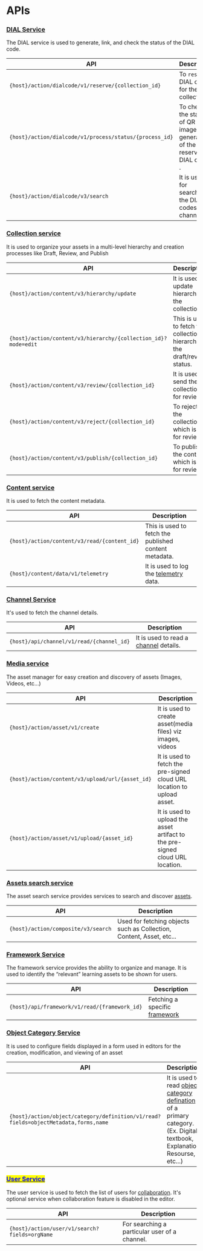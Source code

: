 # APIs

### [**DIAL Service**](../../dialcode/apis.md)

The DIAL service is used to generate, link, and check the status of the DIAL code.

| API                                                     | Description                                                                     |
| ------------------------------------------------------- | ------------------------------------------------------------------------------- |
| `{host}/action/dialcode/v1/reserve/{collection_id}`     | To `reserve` DIAL codes for the collection.                                     |
| `{host}/action/dialcode/v1/process/status/{process_id}` | To check the status of  QR Code images generation of the reserved DIAL codes .  |
| `{host}/action/dialcode/v3/search`                      | It is used for searching the DIAL codes of a channel.                           |

### [**Collection service**](../../content-service-1/content-api.md)

It is used to organize your assets in a multi-level hierarchy and creation processes like Draft, Review, and Publish

| API                                                            | Description                                                                |
| -------------------------------------------------------------- | -------------------------------------------------------------------------- |
| `{host}/action/content/v3/hierarchy/update`                    | It is used to update hierarchy of the collection.                          |
| `{host}/action/content/v3/hierarchy/{collection_id}?mode=edit` | This is used to fetch the collection hierarchy in the draft/review status. |
| `{host}/action/content/v3/review/{collection_id}`              | It is used to send the collection for review.                              |
| `{host}/action/content/v3/reject/{collection_id}`              | To reject the collection which is up for review.                           |
| `{host}/action/content/v3/publish/{collection_id}`             | To publish the content which is up for review.                             |

### [**Content service**](../../content-service/content-api.md)

It is used to fetch the content metadata.

| API                                          | Description                                                                                                   |
| -------------------------------------------- | ------------------------------------------------------------------------------------------------------------- |
| `{host}/action/content/v3/read/{content_id}` | This is used to fetch the published content metadata.                                                         |
| `{host}/content/data/v1/telemetry`           | It is used to log the [telemetry](http://localhost:5000/o/-Mi9QwJlsfb7xuxTBc0J/s/-MkM7F4oILSpCJPO0YUu/) data. |

### [**Channel Service**](../../content-service/channel-service/apis.md)

It's used to fetch the channel details.

| API                                       | Description                                                                     |
| ----------------------------------------- | ------------------------------------------------------------------------------- |
| `{host}/api/channel/v1/read/{channel_id}` | It is used to read a [channel](../../content-service/channel-service/) details. |

### [**Media service**](../../content-service-2/content-api.md)

The asset manager for easy creation and discovery of assets (Images, Videos, etc…)

| API                                              | Description                                                                   |
| ------------------------------------------------ | ----------------------------------------------------------------------------- |
| `{host}/action/asset/v1/create`                  | It is used to create asset(media files) viz images, videos                    |
| `{host}/action/content/v3/upload/url/{asset_id}` | It is used to fetch the pre-signed cloud URL location to upload asset.        |
| `{host}/action/asset/v1/upload/{asset_id}`       | It is used to upload the asset artifact to the pre-signed cloud URL location. |

### [**Assets search service**](../../assets-search-service/apis.md)

The asset search service provides services to search and discover [assets](../../assets-search-service/).

| API                                 | Description                                                          |
| ----------------------------------- | -------------------------------------------------------------------- |
| `{host}/action/composite/v3/search` | Used for fetching objects such as Collection, Content, Asset, etc... |

### [**Framework Service**](../../taxonomy-and-tagging/framework-service/apis.md)

The framework service provides the ability to organize and manage. It is used to identify the “relevant” learning assets to be shown for users.

| API                                           | Description                                                                    |
| --------------------------------------------- | ------------------------------------------------------------------------------ |
| `{host}/api/framework/v1/read/{framework_id}` | Fetching a specific [framework](../../taxonomy-and-tagging/framework-service/) |

### [**Object Category Service**](../../taxonomy-and-tagging/object-category-service/apis.md)

It is used to configure fields displayed in a form used in editors for the creation, modification, and viewing of an asset

| API                                                                                 | Description                                                                                                                                                                      |
| ----------------------------------------------------------------------------------- | -------------------------------------------------------------------------------------------------------------------------------------------------------------------------------- |
| `{host}/action/object/category/definition/v1/read?fields=objectMetadata,forms,name` | It is used to read [object category defination](../../taxonomy-and-tagging/object-category-service/) of a primary category. (Ex. Digital textbook, Explanation Resourse, etc...) |

### [<mark style="color:blue;">**User Service**</mark>](http://localhost:5000/s/4ZKyfmmhMWpPkD6iYvKF/learn/product-and-developer-guide/user-and-org-service/api-documentation)

The user service is used to fetch the list of users for [collaboration](features.md).  It's optional service when collaboration feature is disabled in the editor.

| API                                           | Description                                   |
| --------------------------------------------- | --------------------------------------------- |
| `{host}/action/user/v1/search?fields=orgName` | For searching a particular user of a channel. |
